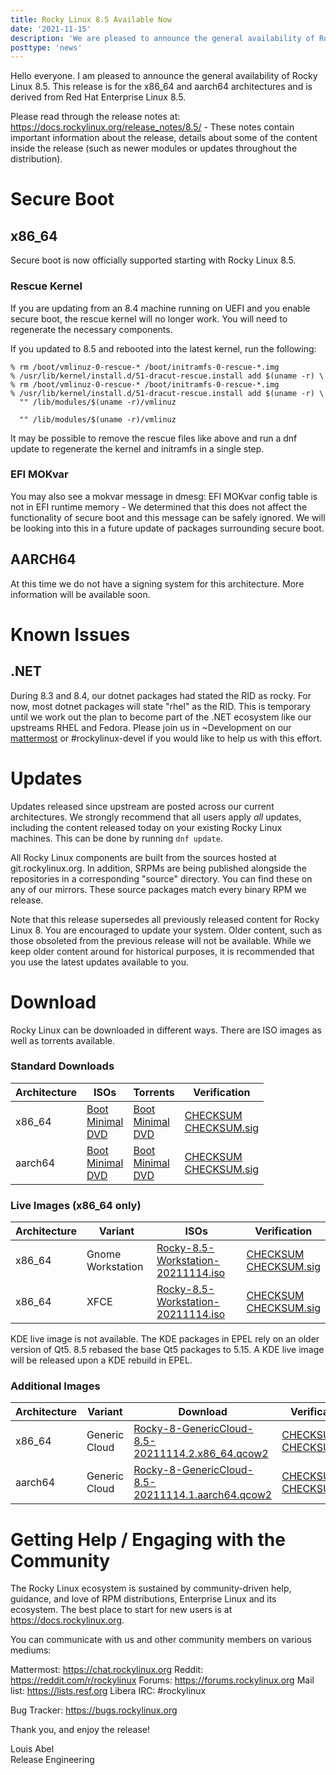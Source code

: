 ```yaml
---
title: Rocky Linux 8.5 Available Now
date: '2021-11-15'
description: 'We are pleased to announce the general availability of Rocky Linux 8.5. Read to learn more!'
posttype: 'news'
---
```


Hello everyone. I am pleased to announce the general availability of Rocky Linux 8.5. This release is for the x86_64 and aarch64 architectures and is derived from Red Hat Enterprise Linux 8.5.

Please read through the release notes at: https://docs.rockylinux.org/release_notes/8.5/ - These notes contain important information about the release, details about some of the content inside the release (such as newer modules or updates throughout the distribution).

# Secure Boot

## x86_64

Secure boot is now officially supported starting with Rocky Linux 8.5.

### Rescue Kernel

If you are updating from an 8.4 machine running on UEFI and you enable secure boot, the rescue kernel will no longer work. You will need to regenerate the necessary components.

If you updated to 8.5 and rebooted into the latest kernel, run the following:

```
% rm /boot/vmlinuz-0-rescue-* /boot/initramfs-0-rescue-*.img
% /usr/lib/kernel/install.d/51-dracut-rescue.install add $(uname -r) \
% rm /boot/vmlinuz-0-rescue-* /boot/initramfs-0-rescue-*.img
% /usr/lib/kernel/install.d/51-dracut-rescue.install add $(uname -r) \
  "" /lib/modules/$(uname -r)/vmlinuz

  "" /lib/modules/$(uname -r)/vmlinuz
```

It may be possible to remove the rescue files like above and run a dnf update to regenerate the kernel and initramfs in a single step.

### EFI MOKvar

You may also see a mokvar message in dmesg: EFI MOKvar config table is not in EFI runtime memory - We determined that this does not affect the functionality of secure boot and this message can be safely ignored. We will be looking into this in a future update of packages surrounding secure boot.

## AARCH64

At this time we do not have a signing system for this architecture. More information will be available soon.

# Known Issues

## .NET

During 8.3 and 8.4, our dotnet packages had stated the RID as rocky. For now, most dotnet packages will state "rhel" as the RID. This is temporary until we work out the plan to become part of the .NET ecosystem like our upstreams RHEL and Fedora. Please join us in ~Development on our [mattermost](https://chat.rockylinux.org) or #rockylinux-devel if you would like to help us with this effort.

# Updates

Updates released since upstream are posted across our current architectures. We strongly recommend that all users apply _all_ updates, including the content released today on your existing Rocky Linux machines. This can be done by running `dnf update`.

All Rocky Linux components are built from the sources hosted at git.rockylinux.org. In addition, SRPMs are being published alongside the repositories in a corresponding "source" directory. You can find these on any of our mirrors. These source packages match every binary RPM we release.

Note that this release supersedes all previously released content for Rocky Linux 8. You are encouraged to update your system. Older content, such as those obsoleted from the previous release will not be available. While we keep older content around for historical purposes, it is recommended that you use the latest updates available to you.

# Download

Rocky Linux can be downloaded in different ways. There are ISO images as well as torrents available.

### Standard Downloads

| Architecture | ISOs                                                                                                                                                                                                                                                                                                    | Torrents                                                                                                                                                                                                                                                                                                            | Verification                                                                                                                                                                 |
| ------------ | ------------------------------------------------------------------------------------------------------------------------------------------------------------------------------------------------------------------------------------------------------------------------------------------------------- | ------------------------------------------------------------------------------------------------------------------------------------------------------------------------------------------------------------------------------------------------------------------------------------------------------------------- | ---------------------------------------------------------------------------------------------------------------------------------------------------------------------------- |
| x86_64       | [Boot](https://download.rockylinux.org/pub/rocky/8.5/isos/x86_64/Rocky-8.5-x86_64-boot.iso)<br> [Minimal](https://download.rockylinux.org/pub/rocky/8.5/isos/x86_64/Rocky-8.5-x86_64-minimal.iso) <br> [DVD](https://download.rockylinux.org/pub/rocky/8.5/isos/x86_64/Rocky-8.5-x86_64-dvd1.iso)       | [Boot](https://download.rockylinux.org/pub/rocky/8.5/isos/x86_64/Rocky-8.5-x86_64-boot.torrent)<br> [Minimal](https://download.rockylinux.org/pub/rocky/8.5/isos/x86_64/Rocky-8.5-x86_64-minimal.torrent) <br> [DVD](https://download.rockylinux.org/pub/rocky/8.5/isos/x86_64/Rocky-8.5-x86_64-dvd1.torrent)       | [CHECKSUM](https://download.rockylinux.org/pub/rocky/8.5/isos/x86_64/CHECKSUM) <br> [CHECKSUM.sig](https://download.rockylinux.org/pub/rocky/8.5/isos/x86_64/CHECKSUM.sig)   |
| aarch64      | [Boot](https://download.rockylinux.org/pub/rocky/8.5/isos/aarch64/Rocky-8.5-aarch64-boot.iso)<br> [Minimal](https://download.rockylinux.org/pub/rocky/8.5/isos/aarch64/Rocky-8.5-aarch64-minimal.iso) <br> [DVD](https://download.rockylinux.org/pub/rocky/8.5/isos/aarch64/Rocky-8.5-aarch64-dvd1.iso) | [Boot](https://download.rockylinux.org/pub/rocky/8.5/isos/aarch64/Rocky-8.5-aarch64-boot.torrent)<br> [Minimal](https://download.rockylinux.org/pub/rocky/8.5/isos/aarch64/Rocky-8.5-aarch64-minimal.torrent) <br> [DVD](https://download.rockylinux.org/pub/rocky/8.5/isos/aarch64/Rocky-8.5-aarch64-dvd1.torrent) | [CHECKSUM](https://download.rockylinux.org/pub/rocky/8.5/isos/aarch64/CHECKSUM) <br> [CHECKSUM.sig](https://download.rockylinux.org/pub/rocky/8.5/isos/aarch64/CHECKSUM.sig) |

### Live Images (x86_64 only)

| Architecture | Variant           | ISOs                                                                                                                               | Verification                                                                                                                                                               |
| ------------ | ----------------- | ---------------------------------------------------------------------------------------------------------------------------------- | -------------------------------------------------------------------------------------------------------------------------------------------------------------------------- |
| x86_64       | Gnome Workstation | [Rocky-8.5-Workstation-20211114.iso](https://download.rockylinux.org/pub/rocky/8.5/live/x86_64/Rocky-8.5-Workstation-20211114.iso) | [CHECKSUM](https://download.rockylinux.org/pub/rocky/8.5/live/x86_64/CHECKSUM) <br> [CHECKSUM.sig](https://download.rockylinux.org/pub/rocky/8.5/live/x86_64/CHECKSUM.sig) |
| x86_64       | XFCE              | [Rocky-8.5-Workstation-20211114.iso](https://download.rockylinux.org/pub/rocky/8.5/live/x86_64/Rocky-8.5-XFCE-20211115.iso)        | [CHECKSUM](https://download.rockylinux.org/pub/rocky/8.5/live/x86_64/CHECKSUM) <br> [CHECKSUM.sig](https://download.rockylinux.org/pub/rocky/8.5/live/x86_64/CHECKSUM.sig) |

KDE live image is not available. The KDE packages in EPEL rely on an older
version of Qt5. 8.5 rebased the base Qt5 packages to 5.15. A KDE live image will
be released upon a KDE rebuild in EPEL.

### Additional Images

| Architecture | Variant       | Download                                                                                                                                                 | Verification                                                                                                                                               |
| ------------ | ------------- | -------------------------------------------------------------------------------------------------------------------------------------------------------- | ---------------------------------------------------------------------------------------------------------------------------------------------------------- |
| x86_64       | Generic Cloud | [Rocky-8-GenericCloud-8.5-20211114.2.x86_64.qcow2](http://download.rockylinux.org/pub/rocky/8/images/Rocky-8-GenericCloud-8.5-20211114.2.x86_64.qcow2)   | [CHECKSUM](http://download.rockylinux.org/pub/rocky/8/images/CHECKSUM) <br> [CHECKSUM.sig](http://download.rockylinux.org/pub/rocky/8/images/CHECKSUM.sig) |
| aarch64      | Generic Cloud | [Rocky-8-GenericCloud-8.5-20211114.1.aarch64.qcow2](http://download.rockylinux.org/pub/rocky/8/images/Rocky-8-GenericCloud-8.5-20211114.1.aarch64.qcow2) | [CHECKSUM](http://download.rockylinux.org/pub/rocky/8/images/CHECKSUM) <br> [CHECKSUM.sig](http://download.rockylinux.org/pub/rocky/8/images/CHECKSUM.sig) |

# Getting Help / Engaging with the Community

The Rocky Linux ecosystem is sustained by community-driven help, guidance, and love of RPM distributions, Enterprise Linux and its ecosystem. The best place to start for new users is at https://docs.rockylinux.org.

You can communicate with us and other community members on various mediums:

Mattermost: https://chat.rockylinux.org
Reddit: https://reddit.com/r/rockylinux
Forums: https://forums.rockylinux.org
Mail list: https://lists.resf.org
Libera IRC: #rockylinux

Bug Tracker: https://bugs.rockylinux.org

Thank you, and enjoy the release!

Louis Abel<br>
Release Engineering
